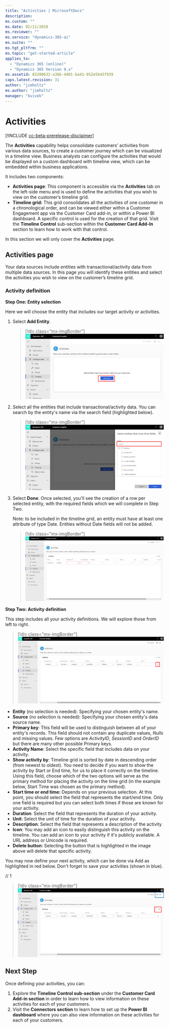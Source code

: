 ```yaml
---
title: "Activities | MicrosoftDocs"
description: 
ms.custom: ""
ms.date: 02/21/2019
ms.reviewer: ""
ms.service: "dynamics-365-ai"
ms.suite: ""
ms.tgt_pltfrm: ""
ms.topic: "get-started-article"
applies_to: 
  - "Dynamics 365 (online)"
  - "Dynamics 365 Version 9.x"
ms.assetid: 83200632-a36b-4401-ba41-952e5b43f939
caps.latest.revision: 31
author: "jimholtz"
ms.author: "jimholtz"
manager: "kvivek"
---
```

# Activities

[!INCLUDE [cc-beta-prerelease-disclaimer](../includes/cc-beta-prerelease-disclaimer.md)]

The **Activities** capability helps consolidate customers’ activities from various data sources, to create a customer journey which can be visualized in a timeline view. Business analysts can configure the activities that would be displayed on a custom dashboard with timeline view, which can be embedded within business applications.

It includes two components:
- **Activities page**: This component is accessible via the **Activities** tab on the left-side menu and is used to define the activities that you wish to view on the customer’s timeline grid.
- **Timeline grid:** This grid consolidates all the activities of one customer in a chronological order, and can be viewed either within a Customer Engagement app via the Customer Card add-in, or within a Power BI dashboard. A specific control is used for the creation of that grid. Visit the **Timeline Control** sub-section within the **Customer Card Add-In** section to learn how to work with that control.

In this section we will only cover the **Activities** page.

## Activities page

Your data sources include entities with transactional/activity data from multiple data sources. In this page you will identify these entities and select the activities you wish to view on the customer’s timeline grid.

### Activity definition

**Step One: Entity selection**

Here we will choose the entity that includes our target activity or activities.

1. Select **Add Entity**.
  
   > [!div class="mx-imgBorder"] 
   > ![](media/activities-add-entity.png "Activities add entity")

2. Select all the entities that include transactional/activity data. You can search by the entity's name via the search field (highlighted below).
   
   > [!div class="mx-imgBorder"] 
   > ![](media/activities-search-entities.png "Activities search entities")

3. Select **Done**. Once selected, you'll see the creation of a row per selected entity, with the required fields which we will complete in Step Two. 

   Note: to be included in the timeline grid, an entity must have at least one attribute of type Date. Entities without Date fields will not be added.
 
   > [!div class="mx-imgBorder"] 
   > ![](media/activities-entities-define.png "Activities define entities")

**Step Two: Activity definition**

This step includes all your activity definitions. We will explore those from left to right.

> [!div class="mx-imgBorder"] 
> ![](media/activities-entities-close.png "Activities entities close")
    
- **Entity** (no selection is needed): Specifying your chosen entity's name.
- **Source** (no selection is needed): Specifying your chosen entity's data source name.
- **Primary key**: This field will be used to distinguish between all of your entity's records. This field should not contain any duplicate values, *Nulls* and missing values. Few options are *ActivityID*, *SessionID* and *OrderID* but there are many other possible Primary keys.
- **Activity Name**: Select the specific field that includes data on your activity. 
- **Show activity by**: Timeline grid is sorted by date in descending order (from newest to oldest). You need to decide if you want to show the activity by Start or End time, for us to place it correctly on the timeline. Using this field, choose which of the two options will serve as the primary method for placing the activity on the time grid (in the example below, Start Time was chosen as the primary method).
- **Start time or end time:** Depends on your previous selection. At this point, you should select the field that represents the start/end time. Only one field is required but you can select both times if those are known for your activity.
- **Duration**: Select the field that represents the duration of your activity.
- **Unit**: Select the unit of time for the duration of your activity.
- **Description**: Select the field that represents a description of the activity
- **Icon**: You may add an icon to easily distinguish this activity on the timeline. You can add an icon to your activity if it's publicly available. A URL address or Unicode is required.
- **Delete button**: Selecting the button that is highlighted in the image above will delete that specific activity.
  
You may now define your next activity, which can be done via Add as highlighted in red below. Don't forget to save your activities (shown in blue).

// 1 <!-- replace red with 1 and blue with 2-->

> [!div class="mx-imgBorder"] 
> ![](media/activities-add-save-entity.png "Save and add activities entities")
   
## Next Step
Once defining your activities, you can:
1. Explore the **Timeline Control sub-section** under the **Customer Card Add-in section** in order to learn how to view information on these activities for each of your customers.
2. Visit the **Connectors section** to learn how to set up the **Power BI dashboard** where you can also view information on these activities for each of your customers.


